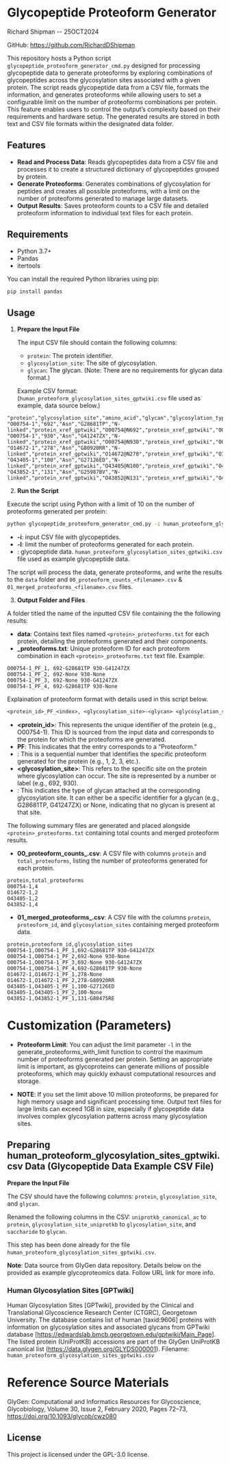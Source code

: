 # Glycopeptide Proteoform Generator

Richard Shipman -- 25OCT2024 

GitHub: https://github.com/RichardDShipman

This repository hosts a Python script `glycopeptide_proteoform_generator_cmd.py` designed for processing glycopeptide data to generate proteoforms by exploring combinations of glycopeptides across the glycosylation sites associated with a given protein. The script reads glycopeptide data from a CSV file, formats the information, and generates proteoforms while allowing users to set a configurable limit on the number of proteoforms combinations per protein. This feature enables users to control the output’s complexity based on their requirements and hardware setup. The generated results are stored in both text and CSV file formats within the designated data folder.

## Features

- **Read and Process Data**: Reads glycopeptides data from a CSV file and processes it to create a structured dictionary of glycopeptides grouped by protein.
- **Generate Proteoforms**: Generates combinations of glycosylation for peptides and creates all possible proteoforms, with a limit on the number of proteoforms generated to manage large datasets.
- **Output Results**: Saves proteoform counts to a CSV file and detailed proteoform information to individual text files for each protein.

## Requirements

- Python 3.7+
- Pandas
- itertools

You can install the required Python libraries using pip:

```bash
pip install pandas
```

## Usage

1. **Prepare the Input File**

   The input CSV file should contain the following columns:

   - `protein`: The protein identifier.
   - `glycosylation_site`: The site of glycosylation.
   - `glycan`: The glycan. (Note: There are no requirements for glycan data format.)

   Example CSV format: (`human_proteoform_glycosylation_sites_gptwiki.csv` file used as example, data source below.)


```csv
"protein","glycosylation_site","amino_acid","glycan","glycosylation_type","xref_key","xref_id","src_xref_key","src_xref_id","glycopeptide_id","composition","glycan_xref_key","glycan_xref_id","n_sequon","n_sequon_type","start_pos","end_pos","start_aa","end_aa","site_seq"
"O00754-1","692","Asn","G28681TP","N-linked","protein_xref_gptwiki","O00754@N692","protein_xref_gptwiki","O00754@N692","PE001986","HexNAc(2)Hex(3)","glycan_xref_gptwiki","G28681TP","NFS","NXS","692","692","Asn","Asn","N"
"O00754-1","930","Asn","G41247ZX","N-linked","protein_xref_gptwiki","O00754@N930","protein_xref_gptwiki","O00754@N930","PE002013","HexNAc(2)Hex(6)","glycan_xref_gptwiki","G41247ZX","NLS","NXS","930","930","Asn","Asn","N"
"O14672-1","278","Asn","G80920RR","N-linked","protein_xref_gptwiki","O14672@N278","protein_xref_gptwiki","O14672@N278","PE001964","HexNAc(2)Hex(9)","glycan_xref_gptwiki","G80920RR","NTT","NXT","278","278","Asn","Asn","N"
"O43405-1","100","Asn","G27126ED","N-linked","protein_xref_gptwiki","O43405@N100","protein_xref_gptwiki","O43405@N100","PE002197","HexNAc(4)Hex(6)NeuAc(1)","glycan_xref_gptwiki","G27126ED","NYS","NXS","100","100","Asn","Asn","N"
"O43852-1","131","Asn","G25987BV","N-linked","protein_xref_gptwiki","O43852@N131","protein_xref_gptwiki","O43852@N131","PE001250","HexNAc(4)Hex(3)dHex(1)","glycan_xref_gptwiki","G25987BV","NAT","NXT","131","131","Asn","Asn","N"
```


2. **Run the Script**

Execute the script using Python with a limit of 10 on the number of proteoforms generated per protein: 

   ```bash
   python glycopeptide_proteoform_generator_cmd.py -i human_proteoform_glycosylation_sites_gptwiki.csv -l 10
   ```

   - **-i**: input CSV file with glycopeptides.
   - **-l**: limit the number of proteoforms generated for each protein.
   - **<filename>**: glycopeptide data. `human_proteoform_glycosylation_sites_gptwiki.csv` file used as example glycopeptide data.

   The script will process the data, generate proteoforms, and write the results to the `data` folder and `00_proteoform_counts_<filename>.csv` & `01_merged_proteoforms_<filename>.csv` files.

3. **Output Folder and Files**

A folder titled the name of the inputted CSV file containing the the following results:

   - **data**: Contains text files named `<protein>_proteoforms.txt` for each protein, detailing the proteoforms generated and their components.
   - **<protein>_proteoforms.txt**: Unique proteoform ID for each proteoform combination in each `<protein>_proteoforms.txt` text file. Example: 

```CSV
O00754-1_PF_1, 692-G28681TP 930-G41247ZX 
O00754-1_PF_2, 692-None 930-None 
O00754-1_PF_3, 692-None 930-G41247ZX 
O00754-1_PF_4, 692-G28681TP 930-None 
```

Explaination of proteoform format with details used in this script below.

```txt
<protein_id>_PF_<index>, <glycosylation_site>-<glycan> <glycosylation_site>-<glycan> ...
```

   - **<protein_id>**: This represents the unique identifier of the protein (e.g., O00754-1). This ID is sourced from the input data and corresponds to the protein for which the proteoforms are generated.
   - **PF**: This indicates that the entry corresponds to a “Proteoform.”
   - **<index>**: This is a sequential number that identifies the specific proteoform generated for the protein (e.g., 1, 2, 3, etc.).
   - **<glycosylation_site>**: This refers to the specific site on the protein where glycosylation can occur. The site is represented by a number or label (e.g., 692, 930).
   - **<glycan>**: This indicates the type of glycan attached at the corresponding glycosylation site. It can either be a specific identifier for a glycan (e.g., G28681TP, G41247ZX) or None, indicating that no glycan is present at that site.

The following summary files are generated and placed alongside `<protein>_proteoforms.txt` containing total counts and merged proteoform results.

   - **00_proteoform_counts_<filename>.csv**: A CSV file with columns `protein` and `total_proteoforms`, listing the number of proteoforms generated for each protein.

```CSV
protein,total_proteoforms
O00754-1,4
O14672-1,2
O43405-1,2
O43852-1,4
```

   - **01_merged_proteoforms_<filename>.csv**: A CSV file with the columns `protein`, `proteoform_id`, and `glycosylation_sites` containing merged proteoform data.

```CSV
protein,proteoform_id,glycosylation_sites
O00754-1,O00754-1_PF_1,692-G28681TP 930-G41247ZX
O00754-1,O00754-1_PF_2,692-None 930-None
O00754-1,O00754-1_PF_3,692-None 930-G41247ZX
O00754-1,O00754-1_PF_4,692-G28681TP 930-None
O14672-1,O14672-1_PF_1,278-None
O14672-1,O14672-1_PF_2,278-G80920RR
O43405-1,O43405-1_PF_1,100-G27126ED
O43405-1,O43405-1_PF_2,100-None
O43852-1,O43852-1_PF_1,131-G80475RE
```

# Customization (Parameters)

- **Proteoform Limit**: You can adjust the limit parameter `-l` in the generate_proteoforms_with_limit function to control the maximum number of proteoforms generated per protein. Setting an appropriate limit is important, as glycoproteins can generate millions of possible proteoforms, which may quickly exhaust computational resources and storage.

- **NOTE**: If you set the limit above 10 million proteoforms, be prepared for high memory usage and significant processing time. Output text files for large limits can exceed 1GB in size, especially if glycopeptide data involves complex glycosylation patterns across many glycosylation sites.

## Preparing human_proteoform_glycosylation_sites_gptwiki.csv Data (Glycopeptide Data Example CSV File)

**Prepare the Input File**

The CSV should have the following columns: `protein`, `glycosylation_site`, and `glycan`.

Renamed the following columns in the CSV: `uniprotkb_canonical_ac` to `protein`, `glycosylation_site_uniprotkb` to `glycosylation_site`, and `saccharide` to `glycan`.

This step has been done already for the file `human_proteoform_glycosylation_sites_gptwiki.csv`.

**Note**: Data source from GlyGen data repository. Details below on the provided as example glycoproteomics data. Follow URL link for more info.

### Human Glycosylation Sites [GPTwiki]

Human Glycosylation Sites [GPTwiki], provided by the Clinical and Translational Glycoscience Research Center (CTGRC), Georgetown University. The database contains list of human [taxid:9606] proteins with information on glycosylation sites and associated glycans from GPTwiki database [https://edwardslab.bmcb.georgetown.edu/gptwiki/Main_Page]. The listed protein (UniProtKB) accessions are part of the GlyGen UniProtKB canonical list (https://data.glygen.org/GLYDS000001). Filename: `human_proteoform_glycosylation_sites_gptwiki.csv`

# Reference Source Materials 

GlyGen: Computational and Informatics Resources for Glycoscience, Glycobiology, Volume 30, Issue 2, February 2020, Pages 72–73, https://doi.org/10.1093/glycob/cwz080

## License

This project is licensed under the GPL-3.0 license.
